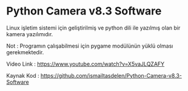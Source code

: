 # Python Camera v8.3 Software

Linux işletim sistemi için geliştirilmiş ve python dili ile yazılmış
olan bir kamera yazılımıdır.

Not : Programın çalışabilmesi için pygame modülünün yüklü olması
gerekmektedir.

Video Link : https://www.youtube.com/watch?v=X5vaJLQZAFY

Kaynak Kod : https://github.com/ismailtasdelen/Python-Camera-v8.3-Software
